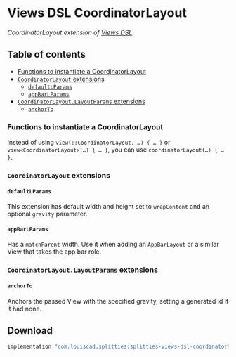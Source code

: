 # Views DSL CoordinatorLayout

*CoordinatorLayout extension of [Views DSL](../views-dsl).*

## Table of contents

* [Functions to instantiate a CoordinatorLayout](#functions-to-instantiate-a-coordinatorlayout)
* [`CoordinatorLayout` extensions](#coordinatorlayout-extensions)
    * [`defaultLParams`](#defaultlparams)
    * [`appBarLParams`](#appbarlparams)
* [`CoordinatorLayout.LayoutParams` extensions](#coordinatorlayoutlayoutparams-extensions)
    * [`anchorTo`](#anchorto)

### Functions to instantiate a CoordinatorLayout

Instead of using `view(::CoordinatorLayout, …) { … }` or `view<CoordinatorLayout>(…) { … }`,
you can use `coordinatorLayout(…) { … }`.

### `CoordinatorLayout` extensions

#### `defaultLParams`

This extension has default width and height set to `wrapContent` and an
optional `gravity` parameter.

#### `appBarLParams`

Has a `matchParent` width.
Use it when adding an `AppBarLayout` or a similar View that takes the app bar role.

### `CoordinatorLayout.LayoutParams` extensions

#### `anchorTo`

Anchors the passed View with the specified gravity, setting a generated id if it had none.

## Download

```groovy
implementation "com.louiscad.splitties:splitties-views-dsl-coordinatorlayout:$splitties_version"
```
